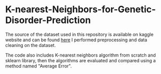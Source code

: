 # K-nearest-Neighbors-for-Genetic-Disorder-Prediction

The source of the dataset used in this repository is available on kaggle website and can be found [here](https://www.kaggle.com/datasets/aibuzz/predict-the-genetic-disorders-datasetof-genomes) I performed preprocessing and data cleaning on the dataset.

The code also includes K-nearest neighbors algorithm from scratch and sklearn library, then the algorithms are evaluated and compared using a method named "Average Error". 
